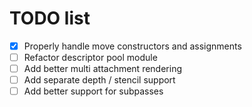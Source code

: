 # TODO list

- [X] Properly handle move constructors and assignments 
- [ ] Refactor descriptor pool module 
- [ ] Add better multi attachment rendering
- [ ] Add separate depth / stencil support
- [ ] Add better support for subpasses